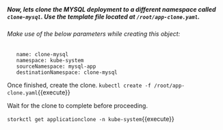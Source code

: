 </br>

##### Now, lets clone the MYSQL deployment to a different namespace called `clone-mysql`. Use the template file located at `/root/app-clone.yaml`.


###### Make use of the below parameters while creating this object:


       name: clone-mysql
       namespace: kube-system
       sourceNamespace: mysql-app
       destinationNamespace: clone-mysql

Once finished, create the clone.
```kubectl create -f /root/app-clone.yaml```{{execute}}

Wait for the clone to complete before proceeding.

```storkctl get applicationclone -n kube-system```{{execute}}


